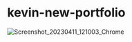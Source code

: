 # kevin-new-portfolio

![Screenshot_20230411_121003_Chrome](https://user-images.githubusercontent.com/98487770/234106229-fa9d99b9-2357-4073-bc56-2736ee8b7a85.jpg)
